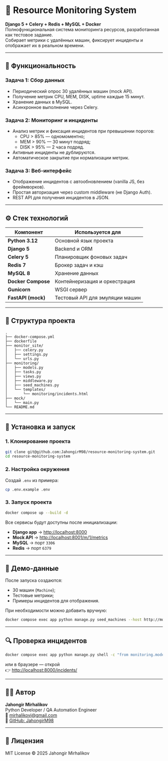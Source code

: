 
# 🧠 Resource Monitoring System

**Django 5 + Celery + Redis + MySQL + Docker**  
Полнофункциональная система мониторинга ресурсов, разработанная как тестовое задание.  
Собирает метрики с удалённых машин, фиксирует инциденты и отображает их в реальном времени.

---

## 🚀 Функциональность

### **Задача 1: Сбор данных**
- Периодический опрос 30 удалённых машин (mock API).
- Получение метрик CPU, MEM, DISK, uptime каждые 15 минут.
- Хранение данных в MySQL.
- Асинхронное выполнение через Celery.

### **Задача 2: Мониторинг и инциденты**
- Анализ метрик и фиксация инцидентов при превышении порогов:
  - CPU > 85% — одномоментно;
  - MEM > 90% — 30 минут подряд;
  - DISK > 95% — 2 часа подряд.
- Активные инциденты не дублируются.
- Автоматическое закрытие при нормализации метрик.

### **Задача 3: Веб-интерфейс**
- Отображение инцидентов с автообновлением (vanilla JS, без фреймворков).
- Простая авторизация через custom middleware (не Django Auth).
- REST API для получения инцидентов в JSON.

---

## ⚙️ Стек технологий

| Компонент | Используется для |
|------------|------------------|
| **Python 3.12** | Основной язык проекта |
| **Django 5** | Backend и ORM |
| **Celery 5** | Планировщик фоновых задач |
| **Redis 7** | Брокер задач и кэш |
| **MySQL 8** | Хранение данных |
| **Docker Compose** | Контейнеризация и оркестрация |
| **Gunicorn** | WSGI сервер |
| **FastAPI (mock)** | Тестовый API для эмуляции машин |

---

## 🧩 Структура проекта

```
.
├── docker-compose.yml
├── dockerfile
├── monitor_site/
│   ├── celery.py
│   ├── settings.py
│   └── urls.py
├── monitoring/
│   ├── models.py
│   ├── tasks.py
│   ├── views.py
│   ├── middleware.py
│   ├── seed_machines.py
│   └── templates/
│       └── monitoring/incidents.html
├── mock/
│   └── main.py
└── README.md
```

---

## 🔧 Установка и запуск

### 1. Клонирование проекта
```bash
git clone git@github.com:JahongirM98/resource-monitoring-system.git
cd resource-monitoring-system
```

### 2. Настройка окружения
Создай `.env` из примера:
```bash
cp .env.example .env
```

### 3. Запуск проекта
```bash
docker compose up --build -d
```

Все сервисы будут доступны после инициализации:
- **Django app** → [http://localhost:8000](http://localhost:8000)
- **Mock API** → [http://localhost:8001/m/1/metrics](http://localhost:8001/m/1/metrics)
- **MySQL** → порт `3306`
- **Redis** → порт `6379`

---

## 💾 Демо-данные

После запуска создаются:
- 30 машин (`Machine`);
- Тестовые метрики;
- Примеры инцидентов для отображения.

При необходимости можно добавить вручную:
```bash
docker compose exec app python manage.py seed_machines --host http://mock:8001
```

---

## 🔍 Проверка инцидентов

```bash
docker compose exec app python manage.py shell -c "from monitoring.models import Incident; print(Incident.objects.count())"
```

или в браузере — открой  
👉 [http://localhost:8000/incidents/](http://localhost:8000/incidents/)

---

## 👨‍💻 Автор
**Jahongir Mirhalikov**  
Python Developer / QA Automation Engineer  
📧 [mirhalikovj@gmail.com](mailto:mirhalikovj@gmail.com)  
💼 [GitHub: JahongirM98](https://github.com/JahongirM98)

---

## 🧱 Лицензия
MIT License © 2025 Jahongir Mirhalikov
